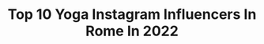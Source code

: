 ---
title: Top 10 Yoga Instagram Influencers In Rome In 2022
description: >-
  Find top yoga Instagram influencers in Rome in 2022. Most popular hashtags: #yoga #love #rome #italy.
platform: Instagram
hits: 13
text_top: Analyze the top-rated Instagram influencers on inBeat.
text_bottom: inBeat has 13 Instagram influencers like this in Rome, Italy for you to pitch.
profiles:
  - username: "robertagentilegea"
    fullname: >-
      Roberta Gea Gentile 🍂
    bio: >-
      Lioness London/Milan Singer produced by @incognito_world ♥️ From Puglia
    location: "Italy"
    followers: 6678
    engagement: 881
    commentsToLikes: 0.023828
    id: ck600so5oe72v0i1424qwuibv
    verified: false
    hashtags: "#music, #voice, #love, #soul"
  - username: "tonylupinacci"
    fullname: >-
      Yoga + Meditation Teacher
    bio: >-
      ASANA CLASS via zoom Friday 11.13 9am Pasific 12 Eastern 5pm Lisbon 6pm Rome. $10 suggested donation Meeting ID: 717 9455 3037 Passcode: 2PiRh1
    location: "Italy"
    followers: 8581
    engagement: 687
    commentsToLikes: 0.055818
    id: ckap2nh6mzljz0i7854hoqo2k
    verified: false
    hashtags: "#yogaeverydamnday, #yogapose, #meditation, #loveandalliscoming"
  - username: "bridget_burt"
    fullname: >-
      Bridget Burt
    bio: >-
      The best things in life are on the other side of fear. 28+ countries 🌏 Stuntwoman - MEAA Graded Skydiver, Flyboarder & all Sports Extreme 💦🪂⛰💥
    location: "Italy"
    followers: 45604
    engagement: 103
    commentsToLikes: 0.049593
    id: ck6ts131u27500j71ks55rlwp
    verified: false
    hashtags: "#sidekick, #train, #training, #martialarts"
  - username: "ja_farida"
    fullname: >-
      Farida Jafarova
    bio: >-
      Self developing #globalcitizen 🕊
    location: "Italy"
    followers: 2987
    engagement: 1553
    commentsToLikes: 0.048408
    id: ck9hbn9pjhlpw0j78fyljfkrt
    verified: false
    hashtags: "#azerbaijan, #bakubloggers, #myazerbaijan, #tbt"
  - username: "chiararicci.off"
    fullname: >-
      Chiara Ricci
    bio: >-
      Actress/ Voice actress/ Model
    location: "Italy"
    followers: 5693
    engagement: 613
    commentsToLikes: 0.059606
    id: ck8tc2u5ey34b0j788lykjnou
    verified: false
    hashtags: "#chiararicci, #actresslife, #iorestoacasa, #fuckcovid19"
  - username: "sapienza.mariella"
    fullname: >-
      Mariella Sapienza
    bio: >-
      Rome 💒🏠🏡 Actress tv cinema videoclip model 🎬🎥📷 Wife💍 Model from @pazolini.italia For collaboration mariella-sapienza@virgilio.it
    location: "Italy"
    followers: 30547
    engagement: 479
    commentsToLikes: 0.128675
    id: ckf5x6o8ruk8o0j23s6n11ycx
    verified: false
    hashtags: "#piedi, #colours, #smile, #mariellasapienza"
  - username: "cosmepolitan.it"
    fullname: >-
      Elvira Colavita
    bio: >-
      ELVIRALE⭐️ Femininity Coach Sirena spiaggiata🧜🏼‍♀️ @castello_tor_crescenza shooting planner @ih_hotels ambassador Made in Rome ☀️ Molto sposata💍
    location: "Italy"
    followers: 132661
    engagement: 92
    commentsToLikes: 0.024537
    id: ckap4sr1s8pai0i78wilr5f34
    verified: false
    hashtags: "#clarins, #beauty, #mua, #believer"
  - username: "_giadamassara_"
    fullname: >-
      Giada Massara
    bio: >-
      My work: Casting Director #mediaset 📺🎥🎬 @forummediaset My sport: Weightlifting/Crossfit ➡️per info e collab.➡️DM/📩giadina.massara@icloud.com
    location: "Italy"
    followers: 35091
    engagement: 1014
    commentsToLikes: 0.084816
    id: ck5hr9419uhac0i116ngq4l7x
    verified: false
    hashtags: "#muscle, #quarantena, #fitnessitalia, #ootd"
  - username: "_alexandra_in_wonderland_"
    fullname: >-
      𝓐𝓵𝓮𝔁𝓪𝓷𝓭𝓻𝓪 ♡
    bio: >-
      When I’m exploring the world is when I feel most at home Food and Travel ♥️ 71 countries visited ❤️ Currently📍#turkey 🔜#egypt Dm/💌 for collaborations
    location: "Italy"
    followers: 27348
    engagement: 666
    commentsToLikes: 0.035450
    id: ck8tdkf283o6k0j7874ymry5k
    verified: false
    hashtags: "#wonderland, #landscape, #igersitalia, #sun"
  - username: "pablitoc16"
    fullname: >-
      Paolo Corradini
    bio: >-
      Pure Love for life , art and photography - Unfollow = Unfollow
    location: "Italy"
    followers: 9161
    engagement: 1099
    commentsToLikes: 0.049426
    id: ck0vzuxl2b0q80i19l2cx0hgd
    verified: false
    hashtags: "#breathe, #lagotrasimeno, #picture, #life"
---